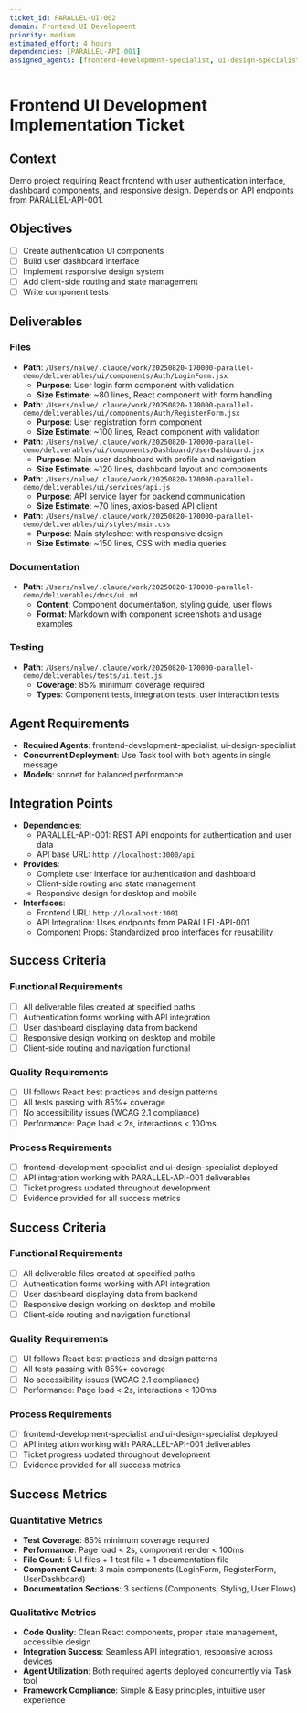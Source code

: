 ```yaml
---
ticket_id: PARALLEL-UI-002
domain: Frontend UI Development
priority: medium
estimated_effort: 4 hours
dependencies: [PARALLEL-API-001]
assigned_agents: [frontend-development-specialist, ui-design-specialist]
---
```


# Frontend UI Development Implementation Ticket

## Context
Demo project requiring React frontend with user authentication interface, dashboard components, and responsive design. Depends on API endpoints from PARALLEL-API-001.

## Objectives
- [ ] Create authentication UI components
- [ ] Build user dashboard interface
- [ ] Implement responsive design system
- [ ] Add client-side routing and state management
- [ ] Write component tests

## Deliverables
### Files
- **Path**: `/Users/nalve/.claude/work/20250820-170000-parallel-demo/deliverables/ui/components/Auth/LoginForm.jsx`
  - **Purpose**: User login form component with validation
  - **Size Estimate**: ~80 lines, React component with form handling
- **Path**: `/Users/nalve/.claude/work/20250820-170000-parallel-demo/deliverables/ui/components/Auth/RegisterForm.jsx`
  - **Purpose**: User registration form component
  - **Size Estimate**: ~100 lines, React component with validation
- **Path**: `/Users/nalve/.claude/work/20250820-170000-parallel-demo/deliverables/ui/components/Dashboard/UserDashboard.jsx`
  - **Purpose**: Main user dashboard with profile and navigation
  - **Size Estimate**: ~120 lines, dashboard layout and components
- **Path**: `/Users/nalve/.claude/work/20250820-170000-parallel-demo/deliverables/ui/services/api.js`
  - **Purpose**: API service layer for backend communication
  - **Size Estimate**: ~70 lines, axios-based API client
- **Path**: `/Users/nalve/.claude/work/20250820-170000-parallel-demo/deliverables/ui/styles/main.css`
  - **Purpose**: Main stylesheet with responsive design
  - **Size Estimate**: ~150 lines, CSS with media queries

### Documentation
- **Path**: `/Users/nalve/.claude/work/20250820-170000-parallel-demo/deliverables/docs/ui.md`
  - **Content**: Component documentation, styling guide, user flows
  - **Format**: Markdown with component screenshots and usage examples

### Testing
- **Path**: `/Users/nalve/.claude/work/20250820-170000-parallel-demo/deliverables/tests/ui.test.js`
  - **Coverage**: 85% minimum coverage required
  - **Types**: Component tests, integration tests, user interaction tests

## Agent Requirements
- **Required Agents**: frontend-development-specialist, ui-design-specialist
- **Concurrent Deployment**: Use Task tool with both agents in single message
- **Models**: sonnet for balanced performance

## Integration Points
- **Dependencies**: 
  - PARALLEL-API-001: REST API endpoints for authentication and user data
  - API base URL: `http://localhost:3000/api`
- **Provides**: 
  - Complete user interface for authentication and dashboard
  - Client-side routing and state management
  - Responsive design for desktop and mobile
- **Interfaces**: 
  - Frontend URL: `http://localhost:3001`
  - API Integration: Uses endpoints from PARALLEL-API-001
  - Component Props: Standardized prop interfaces for reusability

## Success Criteria
### Functional Requirements
- [ ] All deliverable files created at specified paths
- [ ] Authentication forms working with API integration
- [ ] User dashboard displaying data from backend
- [ ] Responsive design working on desktop and mobile
- [ ] Client-side routing and navigation functional

### Quality Requirements  
- [ ] UI follows React best practices and design patterns
- [ ] All tests passing with 85%+ coverage
- [ ] No accessibility issues (WCAG 2.1 compliance)
- [ ] Performance: Page load < 2s, interactions < 100ms

### Process Requirements
- [ ] frontend-development-specialist and ui-design-specialist deployed
- [ ] API integration working with PARALLEL-API-001 deliverables
- [ ] Ticket progress updated throughout development
- [ ] Evidence provided for all success metrics

## Success Criteria
### Functional Requirements
- [ ] All deliverable files created at specified paths
- [ ] Authentication forms working with API integration
- [ ] User dashboard displaying data from backend
- [ ] Responsive design working on desktop and mobile
- [ ] Client-side routing and navigation functional

### Quality Requirements  
- [ ] UI follows React best practices and design patterns
- [ ] All tests passing with 85%+ coverage
- [ ] No accessibility issues (WCAG 2.1 compliance)
- [ ] Performance: Page load < 2s, interactions < 100ms

### Process Requirements
- [ ] frontend-development-specialist and ui-design-specialist deployed
- [ ] API integration working with PARALLEL-API-001 deliverables
- [ ] Ticket progress updated throughout development
- [ ] Evidence provided for all success metrics

## Success Metrics
### Quantitative Metrics
- **Test Coverage**: 85% minimum coverage required
- **Performance**: Page load < 2s, component render < 100ms
- **File Count**: 5 UI files + 1 test file + 1 documentation file
- **Component Count**: 3 main components (LoginForm, RegisterForm, UserDashboard)
- **Documentation Sections**: 3 sections (Components, Styling, User Flows)

### Qualitative Metrics
- **Code Quality**: Clean React components, proper state management, accessible design
- **Integration Success**: Seamless API integration, responsive across devices
- **Agent Utilization**: Both required agents deployed concurrently via Task tool
- **Framework Compliance**: Simple & Easy principles, intuitive user experience